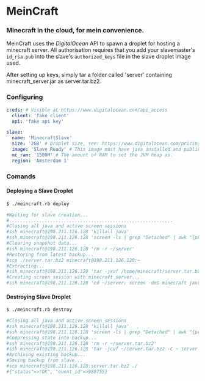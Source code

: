 # MeinCraft
### Minecraft in the cloud, for mein convenience.

MeinCraft uses the *DigitalOcean* API to spawn a droplet for hosting a minecraft server.
All authorisation requires that you add your slavemaster's `id_rsa.pub` into the slave's `authorized_keys` file in the slave droplet image used.

After setting up keys, simply tar a folder called 'server' containing minecraft_server.jar as server.tar.bz2.

### Configuring

```yaml
creds: # Visible at https://www.digitalocean.com/api_access
  client: 'fake client'
  api: 'fake api key'

slave:
  name: 'MinecraftSlave'
  size: '2GB' # Droplet size, see: https://www.digitalocean.com/pricing
  image: 'Slave Ready' # This image must have java installed and public keys added.
  mc_ram: '1500M' # The amount of RAM to set the JVM heap as.
  region: 'Amsterdam 1'
```

### Comands

#### Deploying a Slave Droplet
```bash
$ ./meincraft.rb deploy

#Waiting for slave creation...
#............................................................
#Closing all java and active screen sessions
#ssh minecraft@198.211.126.128 'killall java'
#ssh minecraft@198.211.126.128 'screen -ls | grep "Detached" | awk "{print $1}" | xargs -i screen -X -S {} quit'
#Clearing snapshot data...
#ssh minecraft@198.211.126.128 'rm -r ~/server'
#Restoring from latest backup...
#scp ./server.tar.bz2 minecraft@198.211.126.128:~
#Extracting...
#ssh minecraft@198.211.126.128 'tar -jxvf /home/minecraft/server.tar.bz2'
#Creating screen session with minecraft server...
#ssh minecraft@198.211.126.128 'cd ~/server; screen -dmS minecraft java -Xms1500M -Xmx1500M -jar minecraft_server.jar nogui'
```

#### Destroying Slave Droplet
```bash
$ ./meincraft.rb destroy

#Closing all java and active screen sessions
#ssh minecraft@198.211.126.128 'killall java'
#ssh minecraft@198.211.126.128 'screen -ls | grep "Detached" | awk "{print $1}" | xargs -i screen -X -S {} quit'
#Compressing state into backup...
#ssh minecraft@198.211.126.128 'rm -r ~/server.tar.bz2'
#ssh minecraft@198.211.126.128 'tar -jcvf ~/server.tar.bz2 -C ~ server'
#Archiving existing backup...
#Saving backup from slave...
#scp minecraft@198.211.126.128:server.tar.bz2 ./
#{"status"=>"OK", "event_id"=>988755}
```
